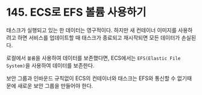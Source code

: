# 145. ECS로 EFS 볼륨 사용하기

태스크가 실행되고 있는 한 데이터는 영구적이다. 하지만 새 컨테이너 이미지를 사용하려고 하면 서비스를 업데이트할 때 태스크가 종료되고 재시작되면 모든 데이터가 손실된다. 

로컬에서 `볼륨`을 사용하여 데이터를 보존했다면, ECS에서는 `EFS(Elastic File System)`을 사용하여 데이터를 보존한다.

보안 그룹과 인바운드 규칙없이 ECS의 컨테이너와 태스크는 EFS와 통신할 수 없기때문에 새로운 보안 그룹을 만들어야 한다.